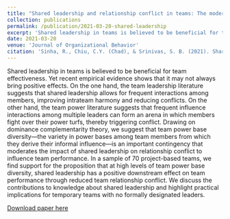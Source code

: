 ```yaml
---
title: "Shared leadership and relationship conflict in teams: The moderating role of team power base diversity"
collection: publications
permalink: /publication/2021-03-20-shared-leadership
excerpt: 'Shared leadership in teams is believed to be beneficial for team effectiveness. Yet recent empirical evidence shows that it may not always bring positive effects. On the one hand, the team leadership literature suggests that shared leadership allows for frequent interactions among members, improving intrateam harmony and reducing conflicts. On the other hand, the team power literature suggests that frequent influence interactions among multiple leaders can form an arena in which members fight over their power turfs, thereby triggering conflict. Drawing on dominance complementarity theory, we suggest that team power base diversity—the variety in power bases among team members from which they derive their informal influence—is an important contingency that moderates the impact of shared leadership on relationship conflict to influence team performance. In a sample of 70 project-based teams, we find support for the proposition that at high levels of team power base diversity, shared leadership has a positive downstream effect on team performance through reduced team relationship conflict. We discuss the contributions to knowledge about shared leadership and highlight practical implications for temporary teams with no formally designated leaders.' 
date: 2021-03-20
venue: 'Journal of Organizational Behavior' 
citation: 'Sinha, R., Chiu, C.Y. (Chad), & Srinivas, S. B. (2021). Shared leadership and relationship conflict in teams: The moderating role of team power base diversity. Journal of Organizational Behavior, 42(5), 649–667. https://doi.org/10.1002/job.2515'
---
```

Shared leadership in teams is believed to be beneficial for team effectiveness. Yet recent empirical evidence shows that it may not always bring positive effects. On the one hand, the team leadership literature suggests that shared leadership allows for frequent interactions among members, improving intrateam harmony and reducing conflicts. On the other hand, the team power literature suggests that frequent influence interactions among multiple leaders can form an arena in which members fight over their power turfs, thereby triggering conflict. Drawing on dominance complementarity theory, we suggest that team power base diversity—the variety in power bases among team members from which they derive their informal influence—is an important contingency that moderates the impact of shared leadership on relationship conflict to influence team performance. In a sample of 70 project-based teams, we find support for the proposition that at high levels of team power base diversity, shared leadership has a positive downstream effect on team performance through reduced team relationship conflict. We discuss the contributions to knowledge about shared leadership and highlight practical implications for temporary teams with no formally designated leaders.

[Download paper here](https://onlinelibrary.wiley.com/doi/abs/10.1002/job.2515)

